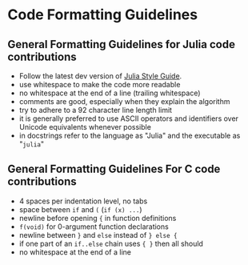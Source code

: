 # Code Formatting Guidelines

## General Formatting Guidelines for Julia code contributions

 - Follow the latest dev version of [Julia Style Guide](https://docs.julialang.org/en/v1/manual/style-guide/).
 - use whitespace to make the code more readable
 - no whitespace at the end of a line (trailing whitespace)
 - comments are good, especially when they explain the algorithm
 - try to adhere to a 92 character line length limit
 - it is generally preferred to use ASCII operators and identifiers over
   Unicode equivalents whenever possible
 - in docstrings refer to the language as "Julia" and the executable as "`julia`"

## General Formatting Guidelines For C code contributions

 - 4 spaces per indentation level, no tabs
 - space between `if` and `(` (`if (x) ...`)
 - newline before opening `{` in function definitions
 - `f(void)` for 0-argument function declarations
 - newline between `}` and `else` instead of `} else {`
 - if one part of an `if..else` chain uses `{ }` then all should
 - no whitespace at the end of a line
